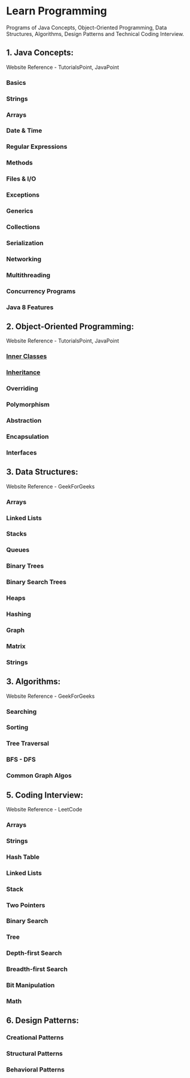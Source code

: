 # Learn Programming

Programs of Java Concepts, Object-Oriented Programming, Data Structures, Algorithms, Design Patterns and Technical Coding Interview. 

## 1. Java Concepts:

Website Reference - TutorialsPoint, JavaPoint

### Basics

### Strings

### Arrays

### Date & Time

### Regular Expressions

### Methods

### Files & I/O

### Exceptions

### Generics

### Collections

### Serialization

### Networking

### Multithreading

### Concurrency Programs

### Java 8 Features

## 2. Object-Oriented Programming:

Website Reference - TutorialsPoint, JavaPoint

### [Inner Classes](Object-Oriented-Programming/inner_class)

### [Inheritance](Object-Oriented-Programming/inheritance)

### Overriding

### Polymorphism

### Abstraction

### Encapsulation

### Interfaces

## 3. Data Structures:

Website Reference - GeekForGeeks

### Arrays

### Linked Lists

### Stacks

### Queues

### Binary Trees

### Binary Search Trees

### Heaps

### Hashing

### Graph

### Matrix

### Strings

## 3. Algorithms:

Website Reference - GeekForGeeks

### Searching

### Sorting

### Tree Traversal

### BFS - DFS

### Common Graph Algos

## 5. Coding Interview:

Website Reference - LeetCode

### Arrays

### Strings

### Hash Table

### Linked Lists

### Stack

### Two Pointers

### Binary Search

### Tree

### Depth-first Search

### Breadth-first Search

### Bit Manipulation

### Math

## 6. Design Patterns:

### Creational Patterns

### Structural Patterns

### Behavioral Patterns
